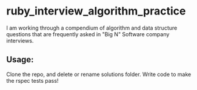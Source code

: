 # ruby_interview_algorithm_practice
I am working through a compendium of algorithm and data structure questions that are frequently asked in "Big N" Software company interviews.

## Usage:
Clone the repo, and delete or rename solutions folder. Write code to make the rspec tests pass!
